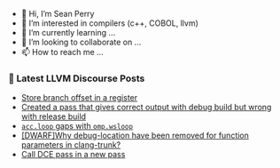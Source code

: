 - 👋 Hi, I’m Sean Perry
- 👀 I’m interested in compilers (c++, COBOL, llvm)
- 🌱 I’m currently learning ...
- 💞️ I’m looking to collaborate on ...
- 📫 How to reach me ...

<!---
s66perry/s66perry is a ✨ special ✨ repository because its `README.md` (this file) appears on your GitHub profile.
You can click the Preview link to take a look at your changes.
--->
### 📕 Latest LLVM Discourse Posts

<!-- DISCOURSE-LLVM:START -->
- [Store branch offset in a register](https://discourse.llvm.org/t/store-branch-offset-in-a-register/70085#post_1)
- [Created a pass that gives correct output with debug build but wrong with release build](https://discourse.llvm.org/t/created-a-pass-that-gives-correct-output-with-debug-build-but-wrong-with-release-build/70084#post_1)
- [`acc.loop` gaps with `omp.wsloop`](https://discourse.llvm.org/t/acc-loop-gaps-with-omp-wsloop/70039#post_11)
- [[DWARF]Why debug-location have been removed for function parameters in clang-trunk?](https://discourse.llvm.org/t/dwarf-why-debug-location-have-been-removed-for-function-parameters-in-clang-trunk/70080#post_1)
- [Call DCE pass in a new pass](https://discourse.llvm.org/t/call-dce-pass-in-a-new-pass/70076#post_3)
<!-- DISCOURSE-LLVM:END -->
